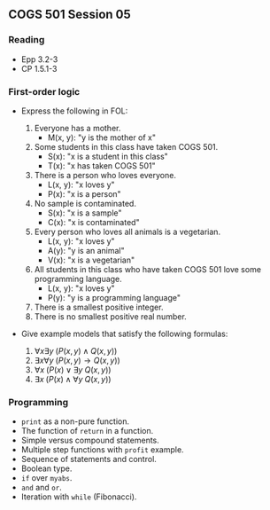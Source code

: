 COGS 501 Session 05
-------------------

### Reading
* Epp 3.2-3
* CP 1.5.1-3

### First-order logic

* Express the following in FOL:
   1. Everyone has a mother.
      * M(x, y): "y is the mother of x"
   2. Some students in this class have taken COGS 501.
      * S(x): "x is a student in this class"
      * T(x): "x has taken COGS 501"
   3. There is a person who loves everyone.
      * L(x, y): "x loves y"
      * P(x): "x is a person"
   4. No sample is contaminated.
      * S(x): "x is a sample"
      * C(x): "x is contaminated"
   5. Every person who loves all animals is a vegetarian.
      * L(x, y): "x loves y"
      * A(y): "y is an animal"
      * V(x): "x is a vegetarian"
   6. All students in this class who have taken COGS 501 love some programming language.
      * L(x, y): "x loves y"
      * P(y): "y is a programming language"
   7. There is a smallest positive integer.
   8. There is no smallest positive real number.

* Give example models that satisfy the following formulas:
   1.  $\forall x\exists y\;(P(x,y) \land Q(x,y))$
   2.  $\exists x\forall y\;(P(x,y)\rightarrow Q(x,y))$
   3.  $\forall x\;(P(x)\lor\exists y\;Q(x,y))$
   4. $\exists x\;(P(x)\land\forall y\;Q(x,y))$

### Programming
* `print` as a non-pure function.
* The function of `return` in a function.
* Simple versus compound statements.
* Multiple step functions with `profit` example.
* Sequence of statements and control.
* Boolean type.
* `if` over `myabs`.
* `and` and `or`.
* Iteration with `while` (Fibonacci).

